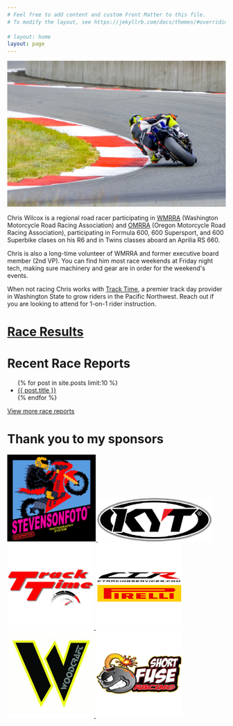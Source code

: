 ```yaml
---
# Feel free to add content and custom Front Matter to this file.
# To modify the layout, see https://jekyllrb.com/docs/themes/#overriding-theme-defaults

# layout: home
layout: page
---
```


![](/img/race-report-photos/2024/2024-R3-Rear.jpg)

Chris Wilcox is a regional road racer participating in [WMRRA](https://wmrra.com) (Washington Motorcycle Road Racing Association) and [OMRRA](https://omrra.com) (Oregon Motorcycle Road Racing Association), participating in Formula 600, 600 Supersport, and 600 Superbike clases on his R6 and in Twins classes aboard an Aprilia RS 660.

Chris is also a long-time volunteer of WMRRA and former executive board member (2nd VP). You can find him most race weekends at Friday night tech, making sure machinery and gear are in order for the weekend's events.

When not racing Chris works with [Track Time](https://tracktime.bike/), a premier track day provider in Washington State to grow riders in the Pacific Northwest. Reach out if you are looking to attend for 1-on-1 rider instruction.

# [Race Results](/results)

# Recent Race Reports
<ul>
  {% for post in site.posts limit:10 %}
    <li>
      <a href="{{ post.url }}">{{ post.title }}</a>
    </li>
  {% endfor %}
</ul>

[View more race reports](/race-reports)


# Thank you to my sponsors

<table>
  <tr>
     <a href="http://stevensonfoto.com">
      <img height=200 src="/img/sponsors/stevensonfoto.jpg" />
    </a>
    <a href="https://kytamericas.com">
      <img height=100 src="/img/sponsors/kyt.png" />
    </a>
    <a href="http://tracktime.bike">
      <img height=200 src="/img/sponsors/tracktime.png" />
    </a>
    <a href="http://ctracingservices.com">
      <img height=200 src="/img/sponsors/ctr-pirelli-logo-square.jpg" />
    </a>
    <a href="http://woodcraft-cfm.com">
      <img height=200 src="/img/sponsors/woodcraft.jpg" />
    </a>
    <a href="https://shortfuseracing.com">
      <img height=200 src="/img/sponsors/short_fuse.png" />
    </a>
  </tr>
</table>

<!-- Mastodon Verification -->
<a rel="me" href="https://hachyderm.io/@chriswilcox"></a>
